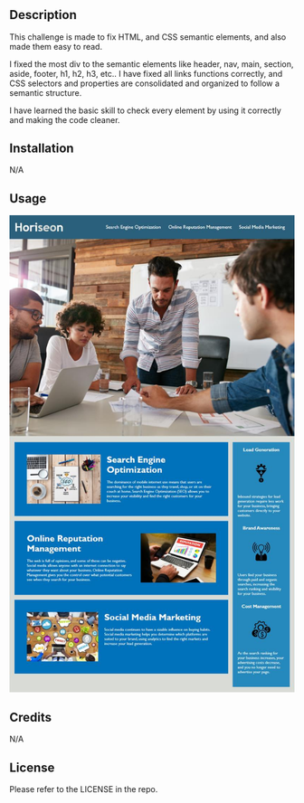 # <Challenge>

## Description

This challenge is made to fix HTML, and CSS semantic elements, and also made them easy to read.

I fixed the most div to the semantic elements like header, nav, main, section, aside, footer, h1, h2, h3, etc.. I have fixed all links functions correctly, and CSS selectors and properties are consolidated and organized to follow a semantic structure.

I have learned the basic skill to check every element by using it correctly and making the code cleaner.

## Installation

N/A

## Usage


![alt text](assets/images/screenshot.jpg "my screenshot")


## Credits

N/A

## License

Please refer to the LICENSE in the repo.
